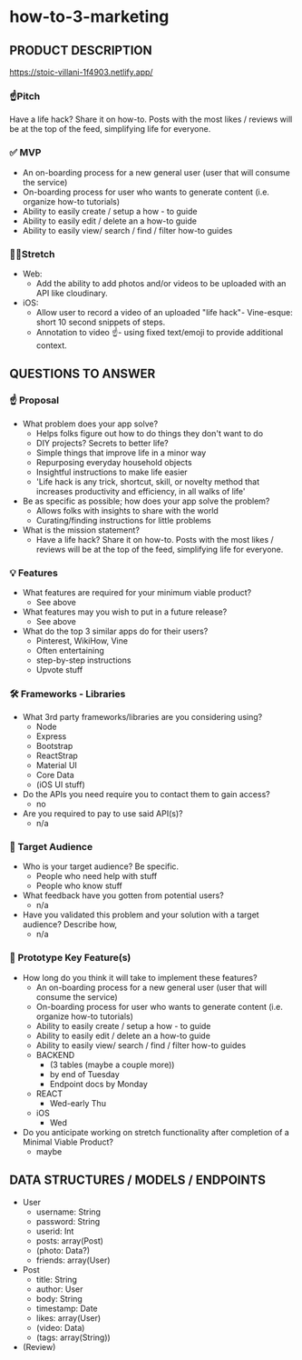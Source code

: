 # how-to-3-marketing

## PRODUCT DESCRIPTION


https://stoic-villani-1f4903.netlify.app/

### ☝️Pitch

Have a life hack? Share it on how-to. Posts with the most likes / reviews will be at the top of the feed, simplifying life for everyone.

### ✅ MVP

- An on-boarding process for a new general user (user that will consume the service)
- On-boarding process for user who wants to generate content (i.e. organize how-to tutorials)
- Ability to easily create / setup a how - to guide
- Ability to easily edit / delete an a how-to guide
- Ability to easily view/ search / find / filter how-to guides

### 🏃‍♀️Stretch

- Web:
  - Add the ability to add photos and/or videos to be uploaded with an API like cloudinary.
- iOS:
  - Allow user to record a video of an uploaded "life hack"- Vine-esque: short 10 second snippets of steps.
  - Annotation to video ☝️- using fixed text/emoji to provide additional context.
 
## QUESTIONS TO ANSWER

### ☝️ Proposal

- What problem does your app solve?
  - Helps folks figure out how to do things they don't want to do
  - DIY projects? Secrets to better life?
  - Simple things that improve life in a minor way
  - Repurposing everyday household objects
  - Insightful instructions to make life easier
  - 'Life hack is any trick, shortcut, skill, or novelty method that increases productivity and efficiency, in all walks of life'
- Be as specific as possible; how does your app solve the problem?
  - Allows folks with insights to share with the world
  - Curating/finding instructions for little problems
- What is the mission statement?
  - Have a life hack? Share it on how-to. Posts with the most likes / reviews will be at the top of the feed, simplifying life for everyone.

### 💡 Features

- What features are required for your minimum viable product?
  - See above
- What features may you wish to put in a future release?
  - See above
- What do the top 3 similar apps do for their users?
  - Pinterest, WikiHow, Vine
  - Often entertaining
  - step-by-step instructions
  - Upvote stuff

### 🛠 Frameworks - Libraries

- What 3rd party frameworks/libraries are you considering using?
  - Node
  - Express
  - Bootstrap
  - ReactStrap
  - Material UI
  - Core Data
  - (iOS UI stuff)
- Do the APIs you need require you to contact them to gain access?
  - no
- Are you required to pay to use said API(s)?
  - n/a

### 🎯 Target Audience

- Who is your target audience? Be specific.
  - People who need help with stuff
  - People who know stuff
- What feedback have you gotten from potential users?
  - n/a
- Have you validated this problem and your solution with a target audience? Describe how,
  - n/a

### 🔑 Prototype Key Feature(s)

- How long do you think it will take to implement these features?
  - An on-boarding process for a new general user (user that will consume the service)
  - On-boarding process for user who wants to generate content (i.e. organize how-to tutorials)
  - Ability to easily create / setup a how - to guide
  - Ability to easily edit / delete an a how-to guide
  - Ability to easily view/ search / find / filter how-to guides
  - BACKEND
    - (3 tables (maybe a couple more))
    - by end of Tuesday
    - Endpoint docs by Monday
  - REACT
    - Wed-early Thu
  - iOS
    - Wed
- Do you anticipate working on stretch functionality after completion of a Minimal Viable Product?
  - maybe

## DATA STRUCTURES / MODELS / ENDPOINTS

- User
  - username: String
  - password: String
  - userid: Int
  - posts: array(Post)
  - (photo: Data?)
  - friends: array(User)
- Post
  - title: String
  - author: User
  - body: String
  - timestamp: Date
  - likes: array(User)
  - (video: Data)
  - (tags: array(String))
- (Review)
